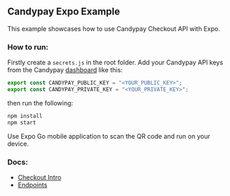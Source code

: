 ## Candypay Expo Example

This example showcases how to use Candypay Checkout API with Expo.

### How to run:

Firstly create a `secrets.js` in the root folder. Add your Candypay API keys from the Candypay [dashboard](https://candypay.fun/app) like this:

```javascript
export const CANDYPAY_PUBLIC_KEY = "<YOUR_PUBLIC_KEY>";
export const CANDYPAY_PRIVATE_KEY = "<YOUR_PRIVATE_KEY>";
```

then run the following:

```bash
npm install
npm start
```

Use Expo Go mobile application to scan the QR code and run on your device.

### Docs:

- [Checkout Intro](https://docs.candypay.fun/checkout/api/introduction.html)
- [Endpoints](https://docs.candypay.fun/checkout/api/endpoints.html)
